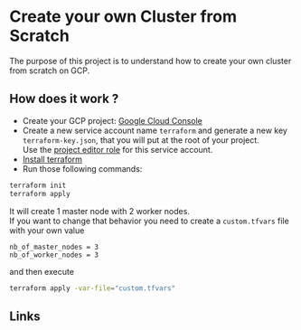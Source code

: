 Create your own Cluster from Scratch
====================================

The purpose of this project is to understand how to create your own cluster from scratch on GCP.

## How does it work ?
- Create your GCP project: [Google Cloud Console](https://console.cloud.google.com/home/dashboard)
- Create a new service account name `terraform` and generate a new key `terraform-key.json`, that you will put at the root of your project.  
Use the [project editor role](https://cloud.google.com/iam/docs/understanding-roles?hl=en) for this service account. 
- [Install terraform](https://learn.hashicorp.com/tutorials/terraform/install-cli)
- Run those following commands:

```bash
terraform init
terraform apply
```

It will create 1 master node with 2 worker nodes.   
If you want to change that behavior you need to create a `custom.tfvars` file with your own value
```
nb_of_master_nodes = 3
nb_of_worker_nodes = 3
```
and then execute
```bash
terraform apply -var-file="custom.tfvars"
```

## Links



